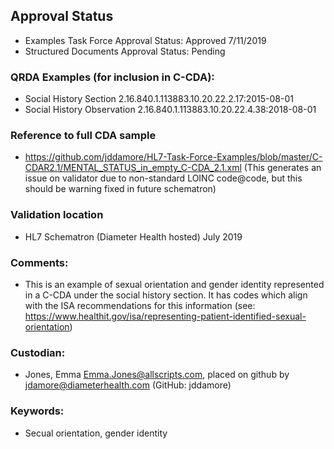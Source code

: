 ## Approval Status
* Examples Task Force Approval Status: Approved 7/11/2019
* Structured Documents Approval Status: Pending

### QRDA Examples (for inclusion in C-CDA): 
* Social History Section 2.16.840.1.113883.10.20.22.2.17:2015-08-01
* Social History Observation 2.16.840.1.113883.10.20.22.4.38:2018-08-01

### Reference to full CDA sample
* https://github.com/jddamore/HL7-Task-Force-Examples/blob/master/C-CDAR2.1/MENTAL_STATUS_in_empty_C-CDA_2.1.xml 
(This generates an issue on validator due to non-standard LOINC code@code, but this should be warning fixed in future schematron)

### Validation location
* HL7 Schematron (Diameter Health hosted) July 2019

### Comments: 
* This is an example of sexual orientation and gender identity represented in a C-CDA under the social history section. It has codes which align with the ISA recommendations for this information (see: https://www.healthit.gov/isa/representing-patient-identified-sexual-orientation) 

### Custodian: 
* Jones, Emma <Emma.Jones@allscripts.com>, placed on github by jdamore@diameterhealth.com (GitHub: jddamore)

### Keywords: 
* Secual orientation, gender identity